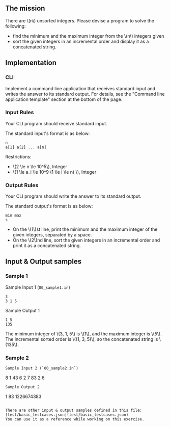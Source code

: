 ## The mission
There are \\(n\\) unsorted integers.
Please devise a program to solve the following:
- find the minimum and the maximum integer from the \\(n\\) integers given
- sort the given integers in an incremental order and display it as a concatenated string. 

## Implementation

### CLI
Implement a command line application that receives standard input and writes the answer to its standard output.
For details, see the "Command line application template" section at the bottom of the page.

### Input Rules
Your CLI program should receive standard input.

The standard input's format is as below:
```text
n
a[1] a[2] ... a[n]
```

Restrictions:
- \\(2 \le n \le 10^5\\), Integer
- \\(1 \le a_i \le 10^9 (1 \le i \le n) \\), Integer

### Output Rules
Your CLI program should write the answer to its standard output.

The standard output's format is as below:
```text
min max
s
```

- On the \\(1\\)st line, print the minimum and the maximum integer of the given integers, separated by a space.
- On the \\(2\\)nd line, sort the given integers in an incremental order and print it as a concatenated string.

## Input & Output samples
### Sample 1
Sample Input 1 (`00_sample1.in`)
```
3
3 1 5
```
Sample Output 1
```
1 5
135
```
The minimum integer of \\(3, 1, 5\\) is \\(1\\), and the maximum integer is \\(5\\). The incremental sorted order is \\((1, 3, 5)\\), so the concatenated string is \\(135\\).

### Sample 2

```shell
Sample Input 2 (`00_sample2.in`)
```
8
1 43 6 2 7 83 2 6
```
Sample Output 2
```
1 83
1226674383
```

There are other input & output samples defined in this file: [test/basic_testcases.json](test/basic_testcases.json)
You can use it as a reference while working on this exercise.
